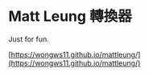 # Matt Leung 轉換器

Just for fun.

[https://wongws11.github.io/mattleung/](https://wongws11.github.io/mattleung/)
